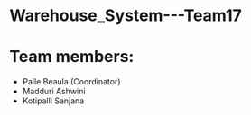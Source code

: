 # Warehouse_System---Team17

# Team members:
- Palle Beaula (Coordinator)
- Madduri Ashwini
- Kotipalli Sanjana
